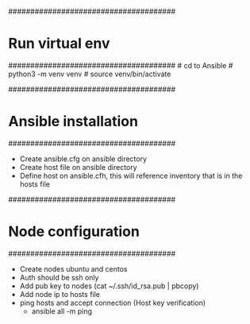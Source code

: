######################################
# Run virtual env
######################################
    # cd to Ansible
    # python3 -m venv venv
    # source venv/bin/activate

######################################
# Ansible installation
######################################
- Create ansible.cfg on ansible directory
- Create host file on ansible directory
- Define host on ansible.cfh, this will reference inventory that is in the hosts file

######################################
# Node configuration
######################################
- Create nodes ubuntu and centos
- Auth should be ssh only
- Add pub key to nodes (cat ~/.ssh/id_rsa.pub | pbcopy)
- Add node ip to hosts file
- ping hosts and accept connection (Host key verification)
    - ansible all -m ping